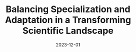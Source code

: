 ---
title: "Balancing Specialization and Adaptation in a Transforming Scientific Landscape"
collection: publications
paperurl: 'https://arxiv.org/abs/2312.14040'
link: https://arxiv.org/abs/2312.14040
tags:
    - tag: Science of Science
      id: science-of-science
      color: #B0E0E6
    - tag: Optimal Transport
      id: optimal-transport
      color: #C71585
    - tag: Natural language processing
      id: natural-language-processing
      color: #DA70D6
    - tag: Networks
      id: networks
      color: #DCDCDC
    - tag: Bayesian inference
      id: bayesian-inference
      color: #FFFF00
    - tag: Inverse methods
      id: inverse-methods
      color: #4682B4
type: preprints
date: 2023-12-01
venue: 'arXiv'
authors: <b>Gautheron L.</b>
citation: ' Lucas Gautheron, &quot;Balancing Specialization and Adaptation in a Transforming Scientific Landscape.&quot; arXiv, 2023.'
---